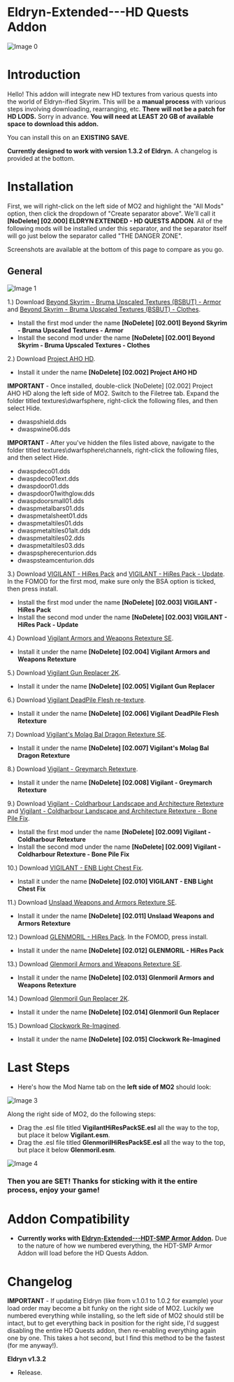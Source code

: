 # Eldryn-Extended---HD Quests Addon

![Image 0](https://i.imgur.com/t7FcCDv.png)

# Introduction

Hello! This addon will integrate new HD textures from various quests into the world of Eldryn-ified Skyrim. This will be a **manual process** with various steps involving downloading, rearranging, etc. **There will not be a patch for HD LODS.** Sorry in advance. **You will need at LEAST 20 GB of available space to download this addon.**

You can install this on an **EXISTING SAVE**.

**Currently designed to work with version 1.3.2 of Eldryn.** A changelog is provided at the bottom.

# Installation

First, we will right-click on the left side of MO2 and highlight the "All Mods" option, then click the dropdown of "Create separator above". We'll call it **[NoDelete] [02.000] ELDRYN EXTENDED - HD QUESTS ADDON**. All of the following mods will be installed under this separator, and the separator itself will go just below the separator called "THE DANGER ZONE". 

Screenshots are available at the bottom of this page to compare as you go.

## General

![Image 1](https://i.imgur.com/sPJ9CVC.png)

1.) Download [Beyond Skyrim - Bruma Upscaled Textures (BSBUT) - Armor](https://www.nexusmods.com/skyrimspecialedition/mods/34413?tab=files&file_id=132985&nmm=1) and [Beyond Skyrim - Bruma Upscaled Textures (BSBUT) - Clothes](https://www.nexusmods.com/skyrimspecialedition/mods/34413?tab=files&file_id=132819&nmm=1).
   - Install the first mod under the name **[NoDelete] [02.001] Beyond Skyrim - Bruma Upscaled Textures - Armor**
   - Install the second mod under the name **[NoDelete] [02.001] Beyond Skyrim - Bruma Upscaled Textures - Clothes**

2.) Download [Project AHO HD](https://www.nexusmods.com/skyrimspecialedition/mods/85835?tab=files&file_id=363464&nmm=1).
  - Install it under the name **[NoDelete] [02.002] Project AHO HD**

**IMPORTANT** - Once installed, double-click [NoDelete] [02.002] Project AHO HD along the left side of MO2. Switch to the Filetree tab. Expand the folder titled textures\dwarfsphere, right-click the following files, and then select Hide.

- dwaspshield.dds
- dwaspwine06.dds

**IMPORTANT** - After you've hidden the files listed above, navigate to the folder titled textures\dwarfsphere\channels, right-click the following files, and then select Hide.

- dwaspdeco01.dds
- dwaspdeco01ext.dds
- dwaspdoor01.dds
- dwaspdoor01withglow.dds
- dwaspdoorsmall01.dds
- dwaspmetalbars01.dds
- dwaspmetalsheet01.dds
- dwaspmetaltiles01.dds
- dwaspmetaltiles01alt.dds
- dwaspmetaltiles02.dds
- dwaspmetaltiles03.dds
- dwaspspherecenturion.dds
- dwaspsteamcenturion.dds

3.) Download [VIGILANT - HiRes Pack](https://www.nexusmods.com/skyrimspecialedition/mods/11849?tab=files&file_id=323587&nmm=1) and [VIGILANT - HiRes Pack - Update](https://www.nexusmods.com/skyrimspecialedition/mods/11849?tab=files&file_id=324759&nmm=1). In the FOMOD for the first mod, make sure only the BSA option is ticked, then press install.
  - Install the first mod under the name **[NoDelete] [02.003] VIGILANT - HiRes Pack**
  - Install the second mod under the name **[NoDelete] [02.003] VIGILANT - HiRes Pack - Update**

4.) Download [Vigilant Armors and Weapons Retexture SE](https://www.nexusmods.com/skyrimspecialedition/mods/45735?tab=files&file_id=332186&nmm=1).
  - Install it under the name **[NoDelete] [02.004] Vigilant Armors and Weapons Retexture**

5.) Download [Vigilant Gun Replacer 2K](https://www.nexusmods.com/skyrimspecialedition/mods/38039?tab=files&file_id=149228&nmm=1).
  - Install it under the name **[NoDelete] [02.005] Vigilant Gun Replacer**

6.) Download [Vigilant DeadPile Flesh re-texture](https://www.nexusmods.com/skyrimspecialedition/mods/56089?tab=files&file_id=230535&nmm=1).
  - Install it under the name **[NoDelete] [02.006] Vigilant DeadPile Flesh Retexture**

7.) Download [Vigilant's Molag Bal Dragon Retexture SE](https://www.nexusmods.com/skyrimspecialedition/mods/82040?tab=files&file_id=346652&nmm=1).
  - Install it under the name **[NoDelete] [02.007] Vigilant's Molag Bal Dragon Retexture**

8.) Download [Vigilant - Greymarch Retexture](https://www.nexusmods.com/skyrimspecialedition/mods/58390?tab=files&file_id=241038&nmm=1).
  - Install it under the name **[NoDelete] [02.008] Vigilant - Greymarch Retexture**

9.) Download [Vigilant - Coldharbour Landscape and Architecture Retexture](https://www.nexusmods.com/skyrimspecialedition/mods/81411?tab=files&file_id=343820&nmm=1) and [Vigilant - Coldharbour Landscape and Architecture Retexture - Bone Pile Fix](https://www.nexusmods.com/skyrimspecialedition/mods/86032?tab=files&file_id=364382&nmm=1).
  - Install the first mod under the name **[NoDelete] [02.009] Vigilant - Coldharbour Retexture**
  - Install the second mod under the name **[NoDelete] [02.009] Vigilant - Coldharbour Retexture - Bone Pile Fix**

10.) Download [VIGILANT - ENB Light Chest Fix](https://www.nexusmods.com/skyrimspecialedition/mods/76205?tab=files&file_id=319907&nmm=1).
  - Install it under the name **[NoDelete] [02.010] VIGILANT - ENB Light Chest Fix**

11.) Download [Unslaad Weapons and Armors Retexture SE](https://www.nexusmods.com/skyrimspecialedition/mods/68526?tab=files&file_id=296271&nmm=1).
  - Install it under the name **[NoDelete] [02.011] Unslaad Weapons and Armors Retexture**

12.) Download [GLENMORIL - HiRes Pack](https://www.nexusmods.com/skyrimspecialedition/mods/32998?tab=files&file_id=290417&nmm=1). In the FOMOD, press install.
  - Install it under the name **[NoDelete] [02.012] GLENMORIL - HiRes Pack**

13.) Download [Glenmoril Armors and Weapons Retexture SE](https://www.nexusmods.com/skyrimspecialedition/mods/72784?tab=files&file_id=304951&nmm=1).
  - Install it under the name **[NoDelete] [02.013] Glenmoril Armors and Weapons Retexture**

14.) Download [Glenmoril Gun Replacer 2K](https://www.nexusmods.com/skyrimspecialedition/mods/38039?tab=files&file_id=149226&nmm=1).
  - Install it under the name **[NoDelete] [02.014] Glenmoril Gun Replacer**

15.) Download [Clockwork Re-Imagined](https://www.nexusmods.com/skyrimspecialedition/mods/71532?tab=files&file_id=299637&nmm=1).
  - Install it under the name **[NoDelete] [02.015] Clockwork Re-Imagined**

# Last Steps

   - Here's how the Mod Name tab on the **left side of MO2** should look:

![Image 3](https://i.imgur.com/gAypNQw.png)

Along the right side of MO2, do the following steps:
   - Drag the .esl file titled **VigilantHiResPackSE.esl** all the way to the top, but place it below **Vigilant.esm**.
   - Drag the .esl file titled **GlenmorilHiResPackSE.esl** all the way to the top, but place it below **Glenmoril.esm**.

![Image 4](https://i.imgur.com/fx2HaYp.png)

### Then you are SET! Thanks for sticking with it the entire process, enjoy your game!

# Addon Compatibility

   - **Currently works with [Eldryn-Extended---HDT-SMP Armor Addon](https://github.com/Foamimi/Eldryn-Extended---HDT-SMP-Armor-Addon/blob/main/README.md).** Due to the nature of how we numbered everything, the HDT-SMP Armor Addon will load before the HD Quests Addon.

# Changelog

**IMPORTANT** - If updating Eldryn (like from v.1.0.1 to 1.0.2 for example) your load order may become a bit funky on the right side of MO2. Luckily we numbered everything while installing, so the left side of MO2 should still be intact, but to get everything back in position for the right side, I'd suggest disabling the entire HD Quests addon, then re-enabling everything again one by one. This takes a hot second, but I find this method to be the fastest (for me anyway!).

**Eldryn v1.3.2**
  - Release.
